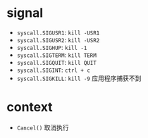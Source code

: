 # signal

- `syscall.SIGUSR1`: `kill -USR1`
- `syscall.SIGUSR2`: `kill -USR2`
- `syscall.SIGHUP`: `kill -1`
- `syscall.SIGTERM`: `kill TERM`
- `syscall.SIGQUIT`: `kill QUIT`
- `syscall.SIGINT`: `ctrl + c`
- `syscall.SIGKILL`: `kill -9` 应用程序捕获不到

# context

- `Cancel()` 取消执行

